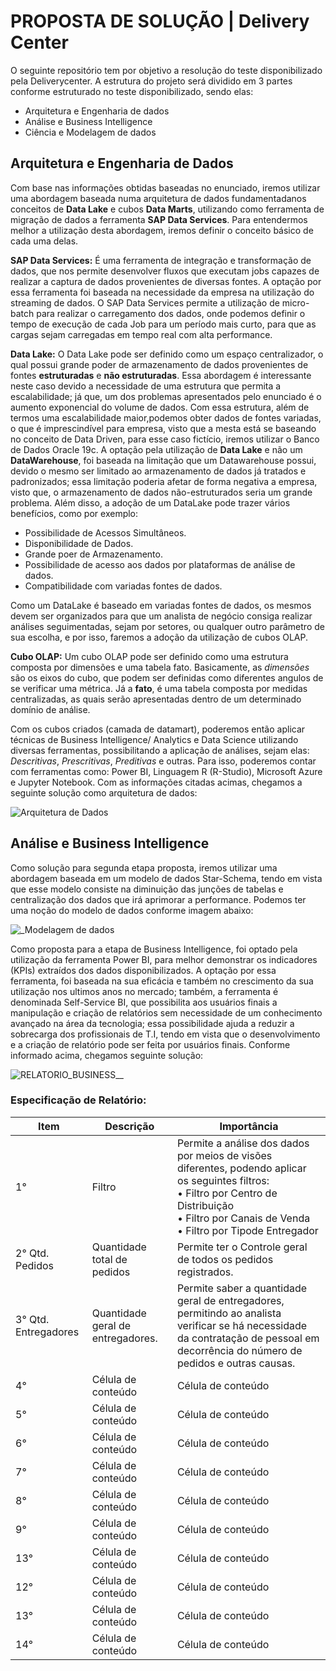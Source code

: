 # PROPOSTA DE SOLUÇÃO | Delivery Center 

O seguinte repositório tem por objetivo a resolução do teste disponibilizado pela Deliverycenter. A estrutura do projeto será dividido em 3 partes conforme estruturado no teste disponibilizado, sendo elas:

- Arquitetura e Engenharia de dados
- Análise e Business Intelligence
- Ciência e Modelagem de dados

## Arquitetura e Engenharia de Dados


Com base nas informações obtidas baseadas no enunciado, iremos utilizar uma abordagem baseada numa arquitetura de dados fundamentadanos conceitos de **Data Lake** e cubos **Data Marts**, utilizando como ferramenta de migração de dados a ferramenta **SAP Data Services**.
Para entendermos melhor a utilização desta abordagem, iremos definir o conceito básico de cada uma delas.

**SAP Data Services:** É uma ferramenta de integração e transformação de dados, que nos permite desenvolver fluxos que executam jobs capazes de realizar a captura de dados provenientes de diversas fontes. A optação por essa ferramenta foi baseada na necessidade da empresa na utilização do streaming de dados. O SAP Data Services permite a utilização de micro-batch para realizar o carregamento dos dados, onde podemos definir o tempo de execução de cada Job para um período mais curto, para que as cargas sejam carregadas em tempo real com alta performance.

**Data Lake:** O Data Lake pode ser definido como um espaço centralizador, o qual possui grande poder de armazenamento de dados provenientes de fontes **estruturadas** e **não estruturadas**. Essa abordagem é interessante neste caso devido a necessidade de uma estrutura que permita a escalabilidade; já que, um dos problemas apresentados pelo enunciado é o aumento exponencial do volume de dados. Com essa estrutura, além de termos uma escalabilidade maior,podemos obter dados de fontes variadas, o que é imprescindível para empresa, visto que a mesta está se baseando no conceito de Data Driven, para esse caso fictício, iremos utilizar o Banco de Dados Oracle 19c.
A optação pela utilização de **Data Lake** e não um **DataWarehouse**, foi baseada na limitação que um Datawarehouse possui, devido o mesmo ser limitado ao armazenamento de dados já tratados e padronizados; essa limitação poderia afetar de forma negativa a empresa, visto que, o armazenamento de dados não-estruturados seria um grande problema.
Além disso, a adoção de um DataLake pode trazer vários benefícios, como por exemplo:

- Possibilidade de Acessos Simultâneos.
- Disponibilidade de Dados.
- Grande poer de Armazenamento.
- Possibilidade de acesso aos dados por plataformas de análise de dados.
- Compatibilidade com variadas fontes de dados.


Como um DataLake é baseado em variadas fontes de dados, os mesmos devem ser organizados para que um analista de negócio consiga realizar análises seguimentadas, sejam por setores, ou qualquer outro parâmetro de sua escolha, e por isso, faremos a adoção da utilização de cubos OLAP.

**Cubo OLAP:** Um cubo OLAP pode ser definido como uma estrutura composta por dimensões e uma tabela fato. Basicamente, as *dimensões* são os eixos do cubo, que podem ser definidas como diferentes angulos de se verificar uma métrica. Já a **fato**, é uma tabela composta por medidas centralizadas, as quais serão apresentadas dentro de um determinado domínio de análise.

Com os cubos criados (camada de datamart), poderemos então aplicar técnicas de Business Intelligence/ Analytics e Data Science utilizando diversas ferramentas, possibilitando a aplicação de análises, sejam elas: *Descritivas*, *Prescritivas*, *Preditivas* e outras. Para isso, poderemos contar com ferramentas como: Power BI, Linguagem R (R-Studio), Microsoft Azure e Jupyter Notebook.
Com as informações citadas acimas, chegamos a seguinte solução como arquitetura de dados:  

  
  
  
  ![Arquitetura de Dados](https://user-images.githubusercontent.com/31626353/130517522-9c3108f6-9694-4ca0-96d2-56a244af0d92.png)


  
   
   
   
## Análise e Business Intelligence

  Como solução para segunda etapa proposta, iremos utilizar uma abordagem baseada em um modelo de dados Star-Schema, tendo em vista que esse modelo consiste na diminuição das junções de tabelas e centralização dos dados que irá aprimorar a performance. Podemos ter uma noção do modelo de dados conforme imagem abaixo:
    
    
   ![_Modelagem de dados](https://user-images.githubusercontent.com/31626353/130518688-9c6cc8a9-de21-4a58-a0a8-b6d341b2decc.png)






  
  
Como proposta para a etapa de Business Intelligence, foi optado pela utilização da ferramenta Power BI, para melhor demonstrar os indicadores (KPIs) extraídos dos dados disponibilizados. A optação por essa ferramenta, foi baseada na sua eficácia e também no crescimento da sua utilização nos ultimos anos no mercado; também, a ferramenta é denominada Self-Service BI, que possibilita aos usuários finais a manipulação e criação de relatórios sem necessidade de um conhecimento avançado na área da tecnologia; essa possibilidade ajuda a reduzir a sobrecarga dos profissionais de T.I, tendo em vista que o desenvolvimento e a criação de relatório pode ser feita por usuários finais.
Conforme informado acima, chegamos seguinte solução:
  
  
![RELATORIO_BUSINESS__](https://user-images.githubusercontent.com/31626353/130523440-47d3a80c-3898-4a3c-9b9c-334ef484db6d.png)

### Especificação de Relatório:
  
  
  
| Item               |  Descrição          |  Importância        |
| ------------------- | ------------------- | ------------------- |
|  1°                 |  Filtro             |  Permite a análise dos dados por meios de visões diferentes, podendo aplicar os seguintes filtros:  <br/> •	Filtro por Centro de Distribuição <br/> • Filtro por Canais de Venda <br/> • Filtro por Tipode Entregador|
|  2° Qtd. Pedidos    |  Quantidade total de pedidos |  Permite ter o Controle geral de todos os pedidos registrados. |
|  3° Qtd. Entregadores  |  Quantidade geral de entregadores. |  Permite saber a quantidade geral de entregadores, permitindo ao analista verificar se há necessidade da contratação de pessoal em decorrência do número de pedidos e outras causas. |
|  4°                 |  Célula de conteúdo |  Célula de conteúdo |
|  5°                 |  Célula de conteúdo |  Célula de conteúdo |
|  6°                 |  Célula de conteúdo |  Célula de conteúdo |
|  7°                 |  Célula de conteúdo |  Célula de conteúdo |
|  8°                 |  Célula de conteúdo |  Célula de conteúdo |
|  9°                 |  Célula de conteúdo |  Célula de conteúdo |
|  13°                 |  Célula de conteúdo |  Célula de conteúdo |
|  12°                 |  Célula de conteúdo |  Célula de conteúdo |
|  13°                 |  Célula de conteúdo |  Célula de conteúdo |
|  14°                 |  Célula de conteúdo |  Célula de conteúdo |









